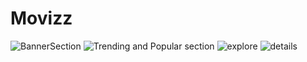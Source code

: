 # Movizz


![BannerSection](https://github.com/GyaneshwerJha/movizz/assets/98211593/e7f6481c-a21c-40fc-bcf6-c974d95a0d4d)
![Trending and Popular section](https://github.com/GyaneshwerJha/movizz/assets/98211593/9628992a-9af6-4857-b051-1b0011223f16)
![explore](https://github.com/GyaneshwerJha/movizz/assets/98211593/714da060-aabc-4e30-a534-e236fe7f2615)
![details](https://github.com/GyaneshwerJha/movizz/assets/98211593/d18e9868-94e6-4cbd-b69f-51a972544c50)


